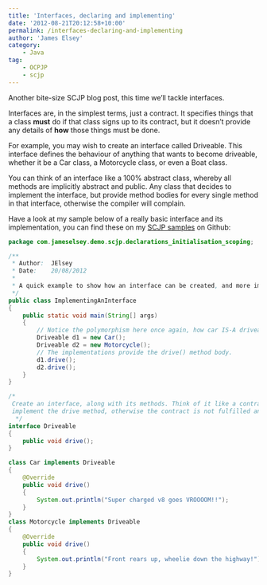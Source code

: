 ```yaml
---
title: 'Interfaces, declaring and implementing'
date: '2012-08-21T20:12:58+10:00'
permalink: /interfaces-declaring-and-implementing
author: 'James Elsey'
category:
    - Java
tag:
    - OCPJP
    - scjp
---
```

Another bite-size SCJP blog post, this time we’ll tackle interfaces.

Interfaces are, in the simplest terms, just a contract. It specifies things that a class **must** do if that class signs up to its contract, but it doesn’t provide any details of **how** those things must be done.

For example, you may wish to create an interface called Driveable. This interface defines the behaviour of anything that wants to become driveable, whether it be a Car class, a Motorcycle class, or even a Boat class.

You can think of an interface like a 100% abstract class, whereby all methods are implicitly abstract and public. Any class that decides to implement the interface, but provide method bodies for every single method in that interface, otherwise the compiler will complain.

Have a look at my sample below of a really basic interface and its implementation, you can find these on my [SCJP samples](https://github.com/jameselsey/SCJP-OCPJP-SampleCode) on Github:

```java
package com.jameselsey.demo.scjp.declarations_initialisation_scoping;

/**
 * Author:  JElsey
 * Date:    20/08/2012
 *
 * A quick example to show how an interface can be created, and more importantly how it is implemented.
 */
public class ImplementingAnInterface
{
    public static void main(String[] args)
    {
        // Notice the polymorphism here once again, how car IS-A driveable
        Driveable d1 = new Car();
        Driveable d2 = new Motorcycle();
        // The implementations provide the drive() method body.
        d1.drive();
        d2.drive();
    }
}

/*
 Create an interface, along with its methods. Think of it like a contract, anything that wants to become Driveable MUST
 implement the drive method, otherwise the contract is not fulfilled and the compiler will complain!
  */
interface Driveable
{
    public void drive();
}

class Car implements Driveable
{
    @Override
    public void drive()
    {
        System.out.println("Super charged v8 goes VROOOOM!!");
    }
}
class Motorcycle implements Driveable
{
    @Override
    public void drive()
    {
        System.out.println("Front rears up, wheelie down the highway!");
    }
}

```